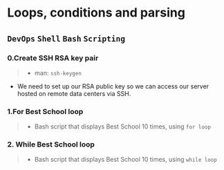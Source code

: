 # Loops, conditions and parsing

## `DevOps` `Shell` `Bash` `Scripting`

### 0.Create SSH RSA key pair
> - man: `ssh-keygen`

* We need to set up our RSA public key so we can access our server hosted on remote data centers via SSH.

### 1.For Best School loop
> -  Bash script that displays Best School 10 times, using `for loop`

### 2. While Best School loop
> - Bash script that displays Best School 10 times, using `while loop`
